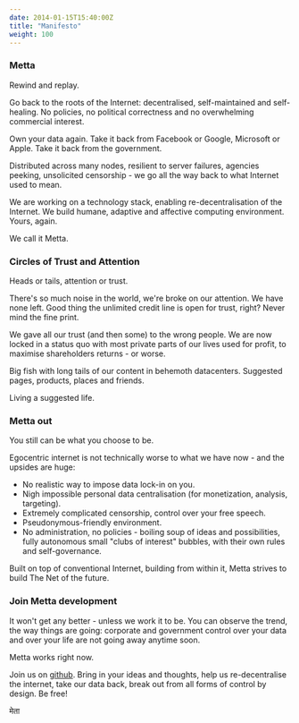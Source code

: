 ```yaml
---
date: 2014-01-15T15:40:00Z
title: "Manifesto"
weight: 100
---
```

### Metta

Rewind and replay.

Go back to the roots of the Internet: decentralised, self-maintained and self-healing. No policies, no political correctness and no overwhelming commercial interest.

Own your data again. Take it back from Facebook or Google, Microsoft or Apple. Take it back from the government.

Distributed across many nodes, resilient to server failures, agencies peeking, unsolicited censorship - we go all the way back to what Internet used to mean.

We are working on a technology stack, enabling re-decentralisation of the Internet. We build humane, adaptive and affective computing environment. Yours, again.

We call it Metta.

### Circles of Trust and Attention

Heads or tails, attention or trust.

There's so much noise in the world, we're broke on our attention. We have none left. Good thing the unlimited credit line is open for trust, right? Never mind the fine print.

We gave all our trust (and then some) to the wrong people. We are now locked in a status quo with most private parts of our lives used for profit, to maximise shareholders returns - or worse.

Big fish with long tails of our content in behemoth datacenters. Suggested pages, products, places and friends.

Living a suggested life.

### Metta out

You still can be what you choose to be.

Egocentric internet is not technically worse to what we have now - and the upsides are huge:

 * No realistic way to impose data lock-in on you.
 * Nigh impossible personal data centralisation (for monetization, analysis, targeting).
 * Extremely complicated censorship, control over your free speech.
 * Pseudonymous-friendly environment.
 * No administration, no policies - boiling soup of ideas and possibilities, fully autonomous small "clubs of interest" bubbles, with their own rules and self-governance.

Built on top of conventional Internet, building from within it, Metta strives to build The Net of the future.

### Join Metta development

It won't get any better - unless we work it to be. You can observe the trend, the way things are going: corporate and government control over your data and over your life are not going away anytime soon.

Metta works right now.

Join us on [github](https://github.com/berkus/metta). Bring in your ideas and thoughts, help us re-decentralise the internet, take our data back, break out from all forms of control by design. Be free!

मेता
